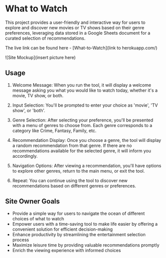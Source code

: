 # What to Watch

This project provides a user-friendly and interactive way for users to explore and discover new movies or TV shows based on their genre preferences, leveraging data stored in a Google Sheets document for a curated selection of recommendations.

The live link can be found here - [What-to-Watch](link to herokuapp.com/)

![Site Mockup](insert picture here)

## Usage

1. Welcome Message: When you run the tool, it will display a welcome message asking you what you would like to watch today, whether it's a movie, TV show, or both.

2. Input Selection: You'll be prompted to enter your choice as 'movie', 'TV show', or 'both'.

3. Genre Selection: After selecting your preference, you'll be presented with a menu of genres to choose from. Each genre corresponds to a category like Crime, Fantasy, Family, etc.

4. Recommendation Display: Once you choose a genre, the tool will display a random recommendation from that genre. If there are no recommendations available for the selected genre, it will inform you accordingly.

5. Navigation Options: After viewing a recommendation, you'll have options to explore other genres, return to the main menu, or exit the tool.

6. Repeat: You can continue using the tool to discover new recommendations based on different genres or preferences.

## Site Owner Goals

- Provide a simple way for users to navigate the ocean of different choices of what to watch
- Empower users with a time-saving tool to make life easier by offering a convenient solution for efficient decision-making
- Enhance productivity by streamlining the entertainment selection process
- Maximize leisure time by providing valuable recommendations promptly
- Enrich the viewing experience with informed choices

